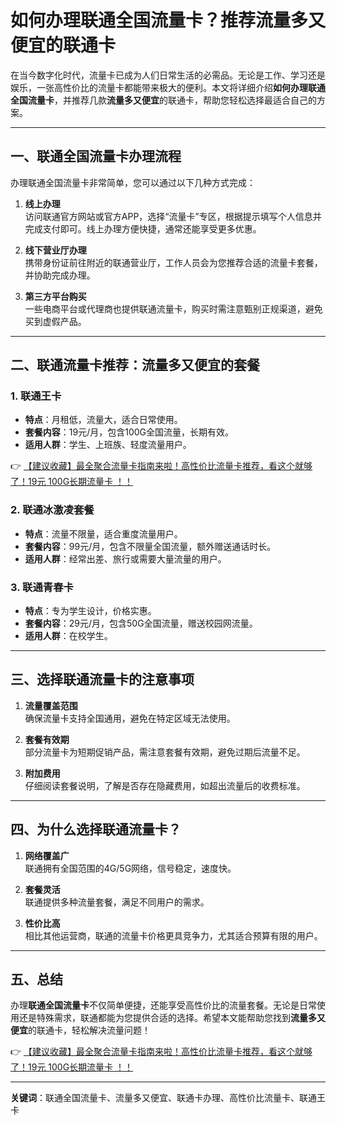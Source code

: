 # 如何办理联通全国流量卡？推荐流量多又便宜的联通卡

在当今数字化时代，流量卡已成为人们日常生活的必需品。无论是工作、学习还是娱乐，一张高性价比的流量卡都能带来极大的便利。本文将详细介绍**如何办理联通全国流量卡**，并推荐几款**流量多又便宜**的联通卡，帮助您轻松选择最适合自己的方案。

---

## 一、联通全国流量卡办理流程

办理联通全国流量卡非常简单，您可以通过以下几种方式完成：

1. **线上办理**  
   访问联通官方网站或官方APP，选择“流量卡”专区，根据提示填写个人信息并完成支付即可。线上办理方便快捷，通常还能享受更多优惠。

2. **线下营业厅办理**  
   携带身份证前往附近的联通营业厅，工作人员会为您推荐合适的流量卡套餐，并协助完成办理。

3. **第三方平台购买**  
   一些电商平台或代理商也提供联通流量卡，购买时需注意甄别正规渠道，避免买到虚假产品。

---

## 二、联通流量卡推荐：流量多又便宜的套餐

### 1. 联通王卡  
- **特点**：月租低，流量大，适合日常使用。  
- **套餐内容**：19元/月，包含100G全国流量，长期有效。  
- **适用人群**：学生、上班族、轻度流量用户。  

👉 [【建议收藏】最全聚合流量卡指南来啦！高性价比流量卡推荐，看这个就够了！19元 100G长期流量卡 ！！](https://bit.ly/Liuliangka)

### 2. 联通冰激凌套餐  
- **特点**：流量不限量，适合重度流量用户。  
- **套餐内容**：99元/月，包含不限量全国流量，额外赠送通话时长。  
- **适用人群**：经常出差、旅行或需要大量流量的用户。

### 3. 联通青春卡  
- **特点**：专为学生设计，价格实惠。  
- **套餐内容**：29元/月，包含50G全国流量，赠送校园网流量。  
- **适用人群**：在校学生。

---

## 三、选择联通流量卡的注意事项

1. **流量覆盖范围**  
   确保流量卡支持全国通用，避免在特定区域无法使用。

2. **套餐有效期**  
   部分流量卡为短期促销产品，需注意套餐有效期，避免过期后流量不足。

3. **附加费用**  
   仔细阅读套餐说明，了解是否存在隐藏费用，如超出流量后的收费标准。

---

## 四、为什么选择联通流量卡？

1. **网络覆盖广**  
   联通拥有全国范围的4G/5G网络，信号稳定，速度快。

2. **套餐灵活**  
   联通提供多种流量套餐，满足不同用户的需求。

3. **性价比高**  
   相比其他运营商，联通的流量卡价格更具竞争力，尤其适合预算有限的用户。

---

## 五、总结

办理**联通全国流量卡**不仅简单便捷，还能享受高性价比的流量套餐。无论是日常使用还是特殊需求，联通都能为您提供合适的选择。希望本文能帮助您找到**流量多又便宜**的联通卡，轻松解决流量问题！

👉 [【建议收藏】最全聚合流量卡指南来啦！高性价比流量卡推荐，看这个就够了！19元 100G长期流量卡 ！！](https://bit.ly/Liuliangka)

---

**关键词**：联通全国流量卡、流量多又便宜、联通卡办理、高性价比流量卡、联通王卡